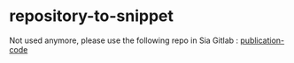 # repository-to-snippet

Not used anymore, please use the following repo in Sia Gitlab : [publication-code](https://git.sia-partners.com/intelligence/publication-code)